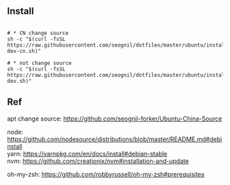 ## Install

```shell

# * CN change source
sh -c "$(curl -fsSL https://raw.githubusercontent.com/seognil/dotfiles/master/ubuntu/install-dev-cn.sh)"

# * not change source
sh -c "$(curl -fsSL https://raw.githubusercontent.com/seognil/dotfiles/master/ubuntu/install-dev.sh)"

```

## Ref

apt change source: https://github.com/seognil-forker/Ubuntu-China-Source

node: https://github.com/nodesource/distributions/blob/master/README.md#debinstall  
yarn: https://yarnpkg.com/en/docs/install#debian-stable  
nvm: https://github.com/creationix/nvm#installation-and-update

oh-my-zsh: https://github.com/robbyrussell/oh-my-zsh#prerequisites

